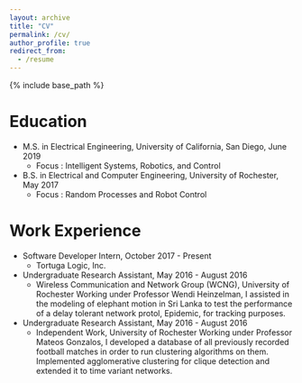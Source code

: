 ```yaml
---
layout: archive
title: "CV"
permalink: /cv/
author_profile: true
redirect_from:
  - /resume
---
```


{% include base_path %}

Education
======
* M.S. in Electrical Engineering, University of California, San Diego, June 2019
    * Focus : Intelligent Systems, Robotics, and Control
* B.S. in Electrical and Computer Engineering, University of Rochester, May 2017
    * Focus : Random Processes and Robot Control


Work Experience
======
* Software Developer Intern, October 2017 - Present
    * Tortuga Logic, Inc.
* Undergraduate Research Assistant, May 2016 - August 2016
    * Wireless Communication and Network Group (WCNG), University of Rochester
Working under Professor Wendi Heinzelman, I assisted in the modeling of elephant motion 
in Sri Lanka to test the performance of a delay tolerant network protol, Epidemic, for 
tracking purposes.
* Undergraduate Research Assistant, May 2016 - August 2016
    * Independent Work, University of Rochester
Working under Professor Mateos Gonzalos, I developed a database of all previously recorded 
football matches in order to run clustering algorithms on them. Implemented agglomerative clustering 
for clique detection and extended it to time variant networks.

